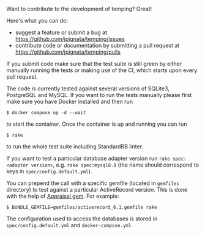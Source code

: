 Want to contribute to the development of temping? Great!

Here's what you can do:

* suggest a feature or submit a bug at https://github.com/jpignata/temping/issues
* contribute code or documentation by submitting a pull request at https://github.com/jpignata/temping/pulls

If you submit code make sure that the test suite is still green by either manually running 
the tests or making use of the CI, which starts upon every pull request. 

The code is currently tested against several versions of SQLite3, PostgreSQL and MySQL. 
If you want to run the tests manually please first make sure you have Docker 
installed and then run

```shell
$ docker compose up -d --wait
```

to start the container. Once the container is up and running you can run 

```shell
$ rake
``` 

to run the whole test suite including StandardRB linter. 

If you want to test a particular database adapter version run
`rake spec:<adapter version>`, e.g. `rake spec:mysql8.0` 
(the name should correspond to keys in `spec/config.default.yml`).

You can prepend the call with a specific gemfile 
(located in `gemfiles` directory) to test against a particular 
ActiveRecord version. This is done with the help of 
[Appraisal gem](https://github.com/thoughtbot/appraisal). 
For example:

```shell
$ BUNDLE_GEMFILE=gemfiles/activerecord_6.1.gemfile rake
```

The configuration used to access the databases is stored in
`spec/config.default.yml` and `docker-compose.yml`.
